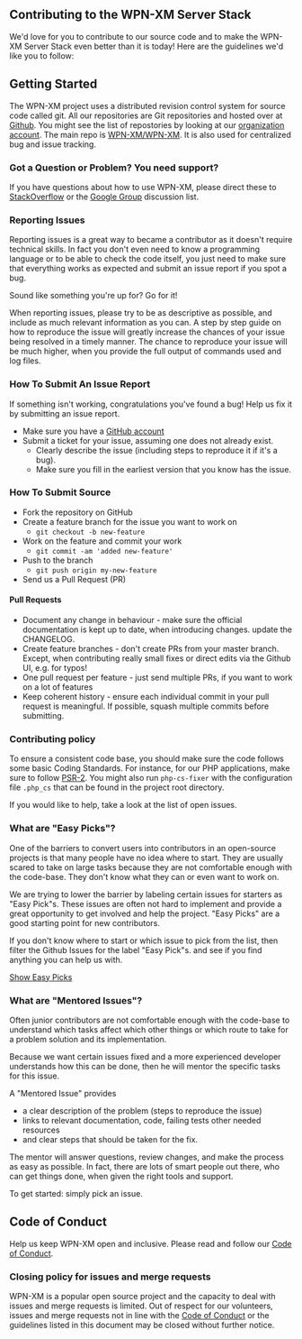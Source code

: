 ## Contributing to the WPN-XM Server Stack

We'd love for you to contribute to our source code and to make the WPN-XM Server Stack
even better than it is today! Here are the guidelines we'd like you to follow:

## Getting Started

The WPN-XM project uses a distributed revision control system for source code called git.
All our repositories are Git repositories and hosted over at [Github][github].
You might see the list of repostories by looking at our [organization account][github-org].
The main repo is [WPN-XM/WPN-XM][github-repo-wpnxm]. It is also used for centralized bug and issue tracking.

### Got a Question or Problem? You need support?

If you have questions about how to use WPN-XM, please direct these to [StackOverflow][stackoverflow] or the [Google Group][groups] discussion list.

### Reporting Issues

Reporting issues is a great way to became a contributor as it doesn't require technical skills.
In fact you don't even need to know a programming language or to be able to check the code itself,
you just need to make sure that everything works as expected and submit an issue report if you spot a bug.

Sound like something you're up for? Go for it!

When reporting issues, please try to be as descriptive as possible, and include as much relevant information as you can.
A step by step guide on how to reproduce the issue will greatly increase the chances of your issue being resolved in a timely manner.
The chance to reproduce your issue will be much higher, when you provide the full output of commands used and log files.

### How To Submit An Issue Report

If something isn't working, congratulations you've found a bug! Help us fix it by submitting an issue report.

* Make sure you have a [GitHub account][github-account]
* Submit a ticket for your issue, assuming one does not already exist.
  * Clearly describe the issue (including steps to reproduce it if it's a bug).
  * Make sure you fill in the earliest version that you know has the issue.

### How To Submit Source

* Fork the repository on GitHub
* Create a feature branch for the issue you want to work on
  - `git checkout -b new-feature`
* Work on the feature and commit your work
  - `git commit -am 'added new-feature'`
* Push to the branch 
  - `git push origin my-new-feature`
* Send us a Pull Request (PR)

#### Pull Requests

* Document any change in behaviour - make sure the official documentation is kept up to date, when introducing changes. update the CHANGELOG.
* Create feature branches - don't create PRs from your master branch. Except, when contributing really small fixes or direct edits via the Github UI, e.g. for typos!
* One pull request per feature - just send multiple PRs, if you want to work on a lot of features
* Keep coherent history - ensure each individual commit in your pull request is meaningful. If possible, squash multiple commits before submitting.

### Contributing policy

To ensure a consistent code base, you should make sure the code follows some basic Coding Standards.
For instance, for our PHP applications, make sure to follow [PSR-2][psr-2]. You might also run `php-cs-fixer`
with the configuration file `.php_cs` that can be found in the project root directory.

If you would like to help, take a look at the list of open issues.

### What are "Easy Picks"?

One of the barriers to convert users into contributors in an open-source projects is that many people have no idea where to start.
They are usually scared to take on large tasks because they are not comfortable enough with the code-base.
They don't know what they can or even want to work on.

We are trying to lower the barrier by labeling certain issues for starters as "Easy Pick"s.
These issues are often not hard to implement and provide a great opportunity to get involved and help the project.
"Easy Picks" are a good starting point for new contributors.

If you don't know where to start or which issue to pick from the list, then filter the Github Issues for the label "Easy Pick"s.
and see if you find anything you can help us with.

[Show Easy Picks][issues-easypicks]

### What are "Mentored Issues"?

Often junior contributors are not comfortable enough with the code-base to understand which tasks affect which other things
or which route to take for a problem solution and its implementation.

Because we want certain issues fixed and a more experienced developer understands how this can be done,
then he will mentor the specific tasks for this issue.

A "Mentored Issue" provides
- a clear description of the problem (steps to reproduce the issue)
- links to relevant documentation, code, failing tests other needed resources
- and clear steps that should be taken for the fix.

The mentor will answer questions, review changes, and make the process as easy as possible.
In fact, there are lots of smart people out there, who can get things done, when given the right tools and support.

To get started: simply pick an issue.

## Code of Conduct

Help us keep WPN-XM open and inclusive. Please read and follow our [Code of Conduct][conduct].

### Closing policy for issues and merge requests

WPN-XM is a popular open source project and the capacity to deal with issues and merge requests is limited.
Out of respect for our volunteers, issues and merge requests not in line with the [Code of Conduct][conduct]
or the guidelines listed in this document may be closed without further notice.

[github-repo-wpnxm]: https://github.com/WPN-XM/WPN-XM
[github]: http://github.com/
[github-org]: https://github.com/WPN-XM
[github-help]: http://help.github.com/
[github-account]: https://github.com/signup/free
[issues-easypicks]: https://github.com/WPN-XM/WPN-XM/issues?q=is%3Aopen+is%3Aissue+label%3A%22easy+pick%22
[psr-2]: https://github.com/php-fig/fig-standards/blob/master/accepted/PSR-2-coding-style-guide.md
[conduct]: https://github.com/WPN-XM/WPN-XM/blob/master/CODE_OF_CONDUCT.md
[groups]: https://groups.google.com/forum/#!forum/wpn-xm
[stackoverflow]: http://stackoverflow.com/questions/tagged/wpn-xm
